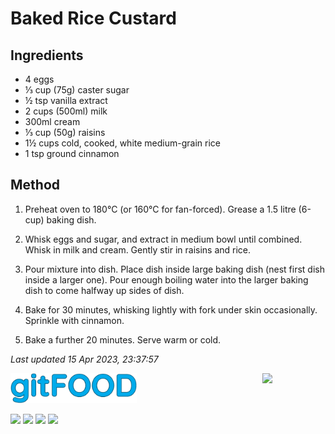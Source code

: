 # Baked Rice Custard

## Ingredients

- 4 eggs
- ⅓ cup (75g) caster sugar
- ½ tsp vanilla extract
- 2 cups (500ml) milk
- 300ml cream
- ⅓ cup (50g) raisins
- 1½ cups cold, cooked, white medium-grain rice
- 1 tsp ground cinnamon

## Method

1. Preheat oven to 180°C (or 160°C for fan-forced). Grease a 1.5 litre (6-cup) baking dish.

2. Whisk eggs and sugar, and extract in medium bowl until combined. Whisk in milk and cream. Gently stir in raisins and rice.

3. Pour mixture into dish. Place dish inside large baking dish (nest first dish inside a larger one). Pour enough boiling water into the larger baking dish to come halfway up sides of dish. 

4. Bake for 30 minutes, whisking lightly with fork under skin occasionally. Sprinkle with cinnamon.

5. Bake a further 20 minutes. Serve warm or cold.

*Last updated 15 Apr 2023, 23:37:57*


<img src="../images/logo_sm.png" width="40%" />

<img src="https://profile-counter.glitch.me/gitfood_bakedricecustard/count.svg" width="20%" align="right" />

<img src="https://img.shields.io/badge/tag-dessert-blue.svg" /> <img src="https://img.shields.io/badge/tag-baked-blue.svg" /> <img src="https://img.shields.io/badge/tag-rice-blue.svg" /> <img src="https://img.shields.io/badge/tag-dairy-blue.svg" /> 